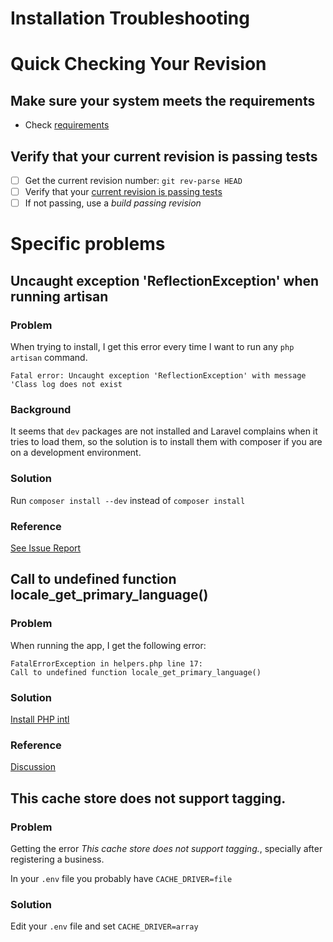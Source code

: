 # Installation Troubleshooting

# Quick Checking Your Revision

## Make sure your system meets the requirements

  - Check [requirements](INSTALLING.md#requirements)

## Verify that your current revision is passing tests

  - [ ] Get the current revision number: `git rev-parse HEAD`
  - [ ] Verify that your [current revision is passing tests](https://travis-ci.org/timegridio/timegrid/builds)
  - [ ] If not passing, use a *build passing revision*

# Specific problems

## Uncaught exception 'ReflectionException' when running artisan

### Problem

When trying to install, I get this error every time I want to run any `php artisan` command.

```
Fatal error: Uncaught exception 'ReflectionException' with message 'Class log does not exist
```

### Background

It seems that `dev` packages are not installed and Laravel complains when it tries to load them, so the solution is to
install them with composer if you are on a development environment.

### Solution

Run `composer install --dev` instead of `composer install`

### Reference

[See Issue Report](https://github.com/alariva/timegrid/issues/52)

## Call to undefined function locale_get_primary_language()

### Problem

When running the app, I get the following error:

```
FatalErrorException in helpers.php line 17:
Call to undefined function locale_get_primary_language()
```

### Solution

[Install PHP intl](http://php.net/manual/en/intl.installation.php)

### Reference

[Discussion](https://gitter.im/alariva/timegridDevelopment?at=56ab732a8fbaf4220afa165e)

## This cache store does not support tagging.

### Problem

Getting the error *This cache store does not support tagging.*, specially after 
registering a business.

In your `.env` file you probably have `CACHE_DRIVER=file`

### Solution

Edit your `.env` file and set `CACHE_DRIVER=array`
